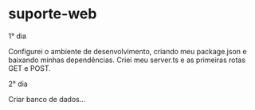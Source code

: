 # suporte-web

1° dia 

Configurei o ambiente de desenvolvimento, criando meu package.json e baixando minhas dependências. Criei meu server.ts e as primeiras rotas GET e POST.

2° dia

Criar banco de dados...
